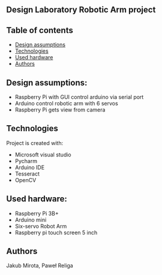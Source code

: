 ## Design Laboratory Robotic Arm project


## Table of contents
* [Design assumptions](#design-assumptions)
* [Technologies](#technologies)
* [Used hardware](#used-hardware)
* [Authors](#authors)


## Design assumptions:
- Raspberry Pi with GUI control arduino via serial port 
- Arduino control robotic arm with 6 servos 
- Raspberry Pi gets view from camera

## Technologies
Project is created with:
* Microsoft visual studio
* Pycharm
* Arduino IDE
* Tesseract
* OpenCV


## Used hardware:
- Raspberry Pi 3B+
- Arduino mini
- Six-servo Robot Arm
- Raspberry pi touch screen 5 inch


## Authors
Jakub Mirota, Paweł Religa
